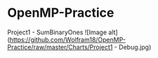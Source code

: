 # OpenMP-Practice
Project1 - SumBinaryOnes
![Image alt](https://github.com/Wolfram18/OpenMP-Practice/raw/master/Charts/Project1 - Debug.jpg)
